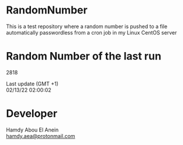 # RandomNumber    
This is a test repository where a random number is pushed to a file automatically passwordless from a cron job in my Linux CentOS server    
# Random Number of the last run   
2818
      
Last update (GMT +1)    
02/13/22 02:00:02
# Developer    
Hamdy Abou El Anein   
hamdy.aea@protonmail.com
